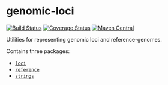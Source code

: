 # genomic-loci

[![Build Status](https://travis-ci.org/hammerlab/genomic-loci.svg?branch=master)](https://travis-ci.org/hammerlab/genomic-loci)
[![Coverage Status](https://coveralls.io/repos/github/hammerlab/genomic-loci/badge.svg?branch=master)](https://coveralls.io/github/hammerlab/genomic-loci?branch=master)
[![Maven Central](https://img.shields.io/maven-central/v/org.hammerlab/genomics/loci_2.11.svg?maxAge=1800)](http://search.maven.org/#search%7Cga%7C1%7Cgenomics%20loci)

Utilities for representing genomic loci and reference-genomes.

Contains three packages:
- [`loci`](src/main/scala/org/hammerlab/loci)
- [`reference`](src/main/scala/org/hammerlab/reference)
- [`strings`](src/main/scala/org/hammerlab/strings) 

